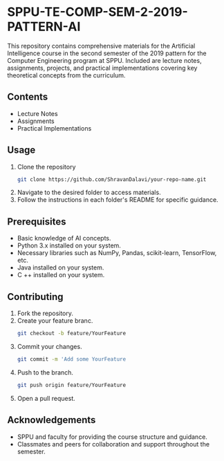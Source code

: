 # SPPU-TE-COMP-SEM-2-2019-PATTERN-AI

This repository contains comprehensive materials for the Artificial Intelligence course in the second semester of the 2019 pattern for the Computer Engineering program at SPPU. Included are lecture notes, assignments, projects, and practical implementations covering key theoretical concepts from the curriculum.

## Contents
- Lecture Notes
- Assignments
- Practical Implementations

## Usage
1. Clone the repository
   ```bash
   git clone https://github.com/ShravanDalavi/your-repo-name.git
   ```
3. Navigate to the desired folder to access materials.
4. Follow the instructions in each folder's README for specific guidance.

## Prerequisites
- Basic knowledge of AI concepts.
- Python 3.x installed on your system.
- Necessary libraries such as NumPy, Pandas, scikit-learn, TensorFlow, etc.
- Java installed on your system.
- C ++ installed on your system.

## Contributing
1. Fork the repository.
2. Create your feature branc.
   ```bash
   git checkout -b feature/YourFeature
   ```
4. Commit your changes.
   ```bash
   git commit -m 'Add some YourFeature
   ```
6. Push to the branch.
   ```bash
   git push origin feature/YourFeature
    ```
8. Open a pull request.

## Acknowledgements
- SPPU and faculty for providing the course structure and guidance.
- Classmates and peers for collaboration and support throughout the semester.
